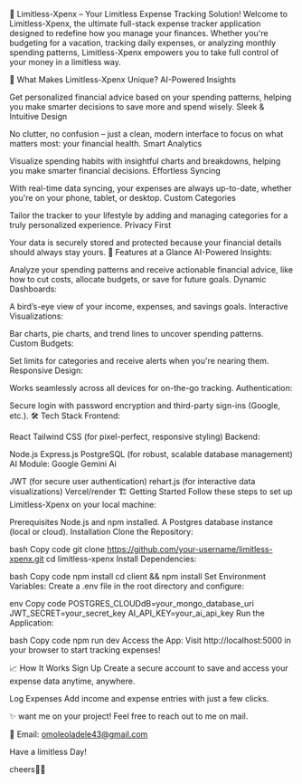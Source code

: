 🌟 Limitless-Xpenx – Your Limitless Expense Tracking Solution!
Welcome to Limitless-Xpenx, the ultimate full-stack expense tracker application designed to redefine how you manage your finances. Whether you're budgeting for a vacation, tracking daily expenses, or analyzing monthly spending patterns, Limitless-Xpenx empowers you to take full control of your money in a limitless way.

🎯 What Makes Limitless-Xpenx Unique?
AI-Powered Insights

Get personalized financial advice based on your spending patterns, helping you make smarter decisions to save more and spend wisely.
Sleek & Intuitive Design

No clutter, no confusion – just a clean, modern interface to focus on what matters most: your financial health.
Smart Analytics

Visualize spending habits with insightful charts and breakdowns, helping you make smarter financial decisions.
Effortless Syncing

With real-time data syncing, your expenses are always up-to-date, whether you're on your phone, tablet, or desktop.
Custom Categories

Tailor the tracker to your lifestyle by adding and managing categories for a truly personalized experience.
Privacy First

Your data is securely stored and protected because your financial details should always stay yours.
🚀 Features at a Glance
AI-Powered Insights:

Analyze your spending patterns and receive actionable financial advice, like how to cut costs, allocate budgets, or save for future goals.
Dynamic Dashboards:

A bird’s-eye view of your income, expenses, and savings goals.
Interactive Visualizations:

Bar charts, pie charts, and trend lines to uncover spending patterns.
Custom Budgets:

Set limits for categories and receive alerts when you're nearing them.
Responsive Design:

Works seamlessly across all devices for on-the-go tracking.
Authentication:

Secure login with password encryption and third-party sign-ins (Google, etc.).
🛠️ Tech Stack
Frontend:

React
Tailwind CSS (for pixel-perfect, responsive styling)
Backend:

Node.js
Express.js
PostgreSQL (for robust, scalable database management)
AI Module: Google Gemini Ai

JWT (for secure user authentication)
rehart.js (for interactive data visualizations)
Vercel/render
🏗️ Getting Started
Follow these steps to set up Limitless-Xpenx on your local machine:

Prerequisites
Node.js and npm installed.
A Postgres database instance (local or cloud).
Installation
Clone the Repository:

bash
Copy code
git clone https://github.com/your-username/limitless-xpenx.git
cd limitless-xpenx
Install Dependencies:

bash
Copy code
npm install
cd client && npm install
Set Environment Variables:
Create a .env file in the root directory and configure:

env
Copy code
POSTGRES_CLOUDdB=your_mongo_database_uri
JWT_SECRET=your_secret_key
AI_API_KEY=your_ai_api_key
Run the Application:

bash
Copy code
npm run dev
Access the App:
Visit http://localhost:5000 in your browser to start tracking expenses!

📈 How It Works
Sign Up
Create a secure account to save and access your expense data anytime, anywhere.

Log Expenses
Add income and expense entries with just a few clicks.

✨ want me on your project!
Feel free to reach out to me on mail.

📧 Email: omoleoladele43@gmail.com

Have a limitless Day!

cheers🎉🎉
